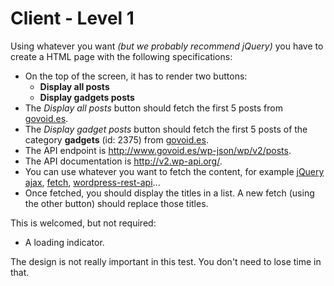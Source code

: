 # Client - Level 1

Using whatever you want *(but we probably recommend jQuery)* you have to create a HTML page with the following specifications:

- On the top of the screen, it has to render two buttons:
  - **Display all posts**
  - **Display gadgets posts**
- The *Display all posts* button should fetch the first 5 posts from [govoid.es](http://www.govoid.es).
- The *Display gadget posts* button should fetch the first 5 posts of the category **gadgets** (id: 2375) from [govoid.es](http://www.govoid.es).
- The API endpoint is http://www.govoid.es/wp-json/wp/v2/posts.
- The API documentation is http://v2.wp-api.org/.
- You can use whatever you want to fetch the content, for example [jQuery ajax](http://api.jquery.com/jquery.ajax/), [fetch](https://developer.mozilla.org/en/docs/Web/API/Fetch_API), [wordpress-rest-api](https://www.npmjs.com/package/wordpress-rest-api)...
- Once fetched, you should display the titles in a list. A new fetch (using the other button) should replace those titles.

This is welcomed, but not required:
- A loading indicator.

The design is not really important in this test. You don't need to lose time in that.
